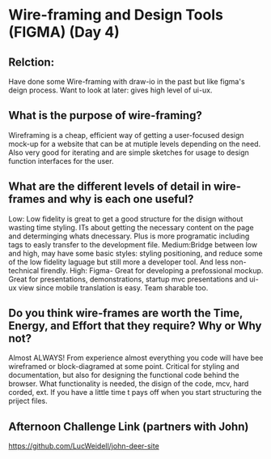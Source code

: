 # Wire-framing and Design Tools (FIGMA) (Day 4)

## Relction:
Have done some Wire-framing with draw-io in the past but like figma's deign process. Want to look at later: gives high level of ui-ux.

## What is the purpose of wire-framing?
Wireframing is a cheap, efficient way of getting a user-focused design mock-up for a website that can be at mutiple levels depending on the need.
Also very good for iterating and are simple sketches for usage to design function interfaces for the user.

## What are the different levels of detail in wire-frames and why is each one useful?
Low: Low fidelity is great to get a good structure for the disign without wasting time styling. ITs about getting the necessary content on the page and determinging whats dnecessary. Plus is more programatic including tags to easly transfer to the development file.
Medium:Bridge between low and high, may have some basic styles: styling positioning, and reduce some of the low fidelity laguage but still more a developer tool. And less non-technical firendly.
High: Figma- Great for developing a prefossional mockup. Great for presentations, demonstrations, startup mvc presentations and ui-ux view since mobile translation is easy. Team sharable too.

## Do you think wire-frames are worth the Time, Energy, and Effort that they require? Why or Why not?
Almost ALWAYS!
From experience almost everything you code will have bee wireframed or block-diagramed at some point. Critical for styling and documentation, but also for designing the functional code behind the browser. What functionality is needed, the disign of the code, mcv, hard corded, ext.
If you have a little time t pays off when you start structuring the priject files.

## Afternoon Challenge Link (partners with John)
https://github.com/LucWeidell/john-deer-site